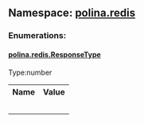 ## **Namespace: <a href="https://github.com/LiveTex/Node-Polina/tree/public/docs/Node-Polina/polina/namespaces/polina.redis/polina.redis.md">polina.redis</a>**

 











### **Enumerations:**


#### <a href="https://github.com/LiveTex/Node-Polina/tree/public/docs/Node-Polina/polina/namespaces/polina.redis/polina.redis.md">polina.redis.ResponseType</a>
 
Type:number

<table>
  <tr>
    <th>Name</th><th>Value</th>
  </tr>
  
  <tr>
    <td></td><td></td>
  </tr>
  
  <tr>
    <td></td><td></td>
  </tr>
  
  <tr>
    <td></td><td></td>
  </tr>
  
  <tr>
    <td></td><td></td>
  </tr>
  
  <tr>
    <td></td><td></td>
  </tr>
  
</table>


